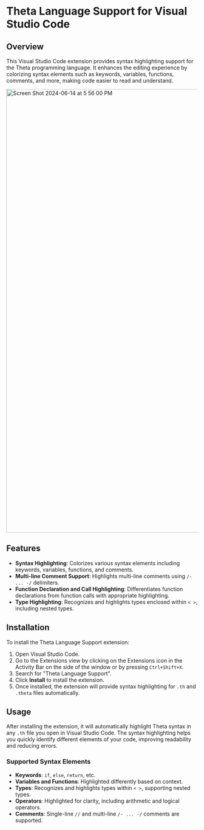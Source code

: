 # Theta Language Support for Visual Studio Code

## Overview

This Visual Studio Code extension provides syntax highlighting support for the Theta programming language. It enhances the editing experience by colorizing syntax elements such as keywords, variables, functions, comments, and more, making code easier to read and understand.

<img width="1166" alt="Screen Shot 2024-06-14 at 5 56 00 PM" src="https://github.com/alexdovzhanyn/ThetaLanguageSupport-VSCode/assets/9296866/823c5743-7dcb-48fe-8406-a2ee100ba673">

## Features

- **Syntax Highlighting**: Colorizes various syntax elements including keywords, variables, functions, and comments.
- **Multi-line Comment Support**: Highlights multi-line comments using `/- ... -/` delimiters.
- **Function Declaration and Call Highlighting**: Differentiates function declarations from function calls with appropriate highlighting.
- **Type Highlighting**: Recognizes and highlights types enclosed within `< >`, including nested types.

## Installation

To install the Theta Language Support extension:

1. Open Visual Studio Code.
2. Go to the Extensions view by clicking on the Extensions icon in the Activity Bar on the side of the window or by pressing `Ctrl+Shift+X`.
3. Search for "Theta Language Support".
4. Click **Install** to install the extension.
5. Once installed, the extension will provide syntax highlighting for `.th` and `.theta` files automatically.

## Usage

After installing the extension, it will automatically highlight Theta syntax in any `.th` file you open in Visual Studio Code. The syntax highlighting helps you quickly identify different elements of your code, improving readability and reducing errors.

### Supported Syntax Elements

- **Keywords**: `if`, `else`, `return`, etc.
- **Variables and Functions**: Highlighted differently based on context.
- **Types**: Recognizes and highlights types within `< >`, supporting nested types.
- **Operators**: Highlighted for clarity, including arithmetic and logical operators.
- **Comments**: Single-line `//` and multi-line `/- ... -/` comments are supported.
